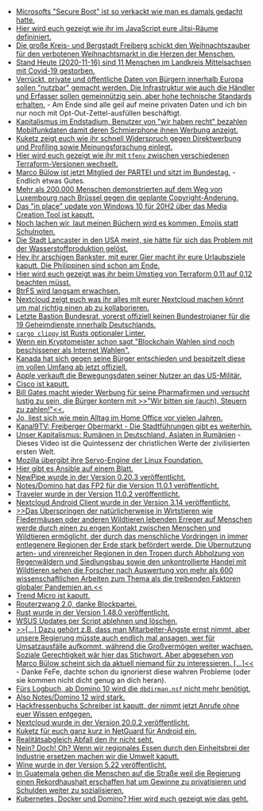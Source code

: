 * [Microsofts "Secure Boot" ist so verkackt wie man es damals gedacht hatte.](https://www.golem.de/news/boothole-kein-plan-keine-sicherheit-2011-152108.html)
* [Hier wird euch gezeigt wie ihr im JavaScript eure Jitsi-Räume defininiert.](https://scheible.it/jitsi-meet-api/)
* [Die große Kreis- und Bergstadt Freiberg schickt den Weihnachtszauber für den verbotenen Weihnachtsmarkt in die Herzen der Menschen.](https://www.freiberg.de/stadt-und-buerger/aktuelles/neuigkeiten/weihnachtszauber-statt-weihnachtsmarkt)
* [Stand Heute (2020-11-16) sind 11 Menschen im Landkreis Mittelsachsen mit Covid-19 gestorben.](https://www.landkreis-mittelsachsen.de/corona.html)
* [Verrückt, private und öffentliche Daten von Bürgern innerhalb Europa sollen "nutzbar" gemacht werden. Die Infrastruktur wie auch die Händler und Erfasser sollen gemeinnützig sein, aber hohe technische Standards erhalten.](https://netzpolitik.org/2020/open-data-eu-moechte-datenspenden-erleichtern/) - Am Ende sind alle geil auf meine privaten Daten und ich bin nur noch mit Opt-Out-Zettel-ausfüllen beschäftigt.
* [Kapitalismus im Endstadium, Benutzer von "wir haben recht" bezahlen Mobilfunkdaten damit deren Schmierphone ihnen Werbung anzeigt.](https://www.golem.de/news/klage-gegen-google-android-soll-260-mbyte-mobilfunkdaten-pro-monat-uebertragen-2011-152134.html)
* [Kuketz zeigt euch wie ihr schnell Widerspruch gegen Direktwerbung und Profiling sowie Meinungsforschung einlegt.](https://www.kuketz-blog.de/widerspruch-gegen-direktwerbung-profiling-meinungsforschung-etc-einlegen/)
* [Hier wird euch gezeigt wie ihr mit `tfenv` zwischen verschiedenen Terraform-Versionen wechselt.](https://opensource.com/article/20/11/tfenv)
* [Marco Bülow ist jetzt Mitglied der PARTEI und sitzt im Bundestag.](https://blog.fefe.de/?ts=a14c3188) - Endlich etwas Gutes.
* [Mehr als 200.000 Menschen demonstrierten auf dem Weg von Luxembourg nach Brüssel gegen die geplante Copyright-Änderung.](https://verfassungsblog.de/luxembourg-to-brussels-in-two-hours/)
* [Das "in place" update von Windows 10 für 20H2 über das Media Creation Tool ist kaputt.](https://www.bleepingcomputer.com/news/microsoft/windows-10-20h2-bug-breaks-in-place-upgrade-feature/)
* [Noch lachen wir, laut meinen Büchern wird es kommen, Emojis statt Schulnoten.](http://feedproxy.google.com/~r/blogspot/rkEL/~3/3uYE320DiXA/bremen-ersetzt-als-erstes-bundesland.html)
* [Die Stadt Lancaster in den USA meint, sie hätte für sich das Problem mit der Wasserstoffproduktion gelöst.](https://www.sonnenseite.com/de/energie/kalifornien-lancaster-wird-die-erste-wasserstoffstadt-in-den-vereinigten-staaten/)
* [Hey ihr arschigen Bankster, mit eurer Gier macht ihr eure Urlaubsziele kaputt. Die Philippinen sind schon am Ende.](https://netzfrauen.org/2020/11/17/klimawandel-5/)
* [Hier wird euch gezeigt was ihr beim Umstieg von Terraform 0.11 auf 0.12 beachten müsst.](https://opensource.com/article/20/11/update-terraform)
* [BtrFS wird langsam erwachsen.](https://opensource.com/article/20/11/btrfs-linux)
* [Nextcloud zeigt euch was ihr alles mit eurer Nextcloud machen könnt um mal richtig einen ab zu kollaborieren.](https://nextcloud.com/blog/get-a-productivity-boost-from-integrated-communication/)
* [Letzte Bastion Bundesrat, vorerst offiziell keinen Bundestrojaner für die 19 Geheimdienste innerhalb Deutschlands.](https://netzpolitik.org/2020/bundesrat-wirtschaftsausschuss-lehnt-staatstrojaner-fuer-geheimdienste-ab/)
* [`cargo clippy` ist Rusts optionaler Linter.](https://opensource.com/article/20/11/commands-rusts-cargo)
* [Wenn ein Kryptomeister schon sagt "Blockchain Wahlen sind noch beschissener als Internet Wahlen".](https://blog.fefe.de/?ts=a14d7cb9)
* [Kanada hat sich gegen seine Bürger entschieden und bespitzelt diese im vollen Umfang ab jetzt offiziell.](https://blog.fefe.de/?ts=a14d705a)
* [Apple verkauft die Bewegungsdaten seiner Nutzer an das US-Militär.](https://blog.fefe.de/?ts=a14d4694)
* [Cisco ist kaputt.](https://blog.fefe.de/?ts=a14d44f2)
* [Bill Gates macht wieder Werbung für seine Pharmafirmen und versucht lustig zu sein, die Bürger kontern mit >>"Wir bitten sie (auch), Steuern zu zahlen!"<<.](https://blog.fefe.de/?ts=a14bc469)
* [Jo, liest sich wie mein Alltag im Home Office vor vielen Jahren.](https://blog.fefe.de/?ts=a14a3d58)
* [Kanal9TV: Freiberger Obermarkt - Die Stadtführungen gibt es weiterhin.](https://www.youtube.com/watch?v=jenIhZUS6yc)
* [Unser Kapitalismus: Rumänen in Deutschland, Asiaten in Rumänien](https://www.arte.tv/de/videos/098419-002-A/re-schuften-im-schlachthof/) - Dieses Video ist die Quintessenz der christlichen Werte der zivilisierten ersten Welt.
* [Mozilla übergibt ihre Servo-Engine der Linux Foundation.](https://www.golem.de/news/browser-engine-mozilla-gibt-servo-an-die-linux-foundation-ab-2011-152199.html)
* [Hier gibt es Ansible auf einem Blatt.](https://opensource.com/article/20/11/ansible-cheat-sheet)
* [NewPipe wurde in der Version 0.20.3 veröffentlicht.](https://newpipe.schabi.org/blog/pinned/release/newpipe-0.20.3/)
* [Notes/Domino hat das FP2 für die Version 11.0.1 veröffentlicht.](http://blog.nashcom.de/nashcomblog.nsf/dx/notesdomino-11.0.1-fp2-has-been-released.htm)
* [Traveler wurde in der Version 11.0.2 veröffentlicht.](https://n-komm.de/hcl-traveler-11-0-2-veroeffentlicht/)
* [Nextcloud Android Client wurde in der Version 3.14 veröffentlicht.](https://nextcloud.com/blog/nextcloud-for-android-3-14-brings-status-setting-support-push-notification-support-sharing-enhancements-and-over-380-other-improvements/)
* [>>Das Überspringen der natürlicherweise in Wirtstieren wie Fledermäusen oder anderen Wildtieren lebenden Erreger auf Menschen werde durch einen zu engen Kontakt zwischen Menschen und Wildtieren ermöglicht, der durch das menschliche Vordringen in immer entlegenere Regionen der Erde stark befördert werde. Die Übernutzung arten- und virenreicher Regionen in den Tropen durch Abholzung von Regenwäldern und Siedlungsbau sowie den unkontrollierte Handel mit Wildtieren sehen die Forscher nach Auswertung von mehr als 600 wissenschaftlichen Arbeiten zum Thema als die treibenden Faktoren globaler Pandemien an.<<](https://blog.fefe.de/?ts=a148ad7e)
* [Trend Micro ist kaputt.](https://blog.fefe.de/?ts=a148aba1)
* [Routerzwang 2.0, danke Blockpartei.](https://www.golem.de/news/gesetzesaenderung-endgeraetehersteller-sehen-wiedereinfuehrung-des-routerzwangs-2011-152250.html)
* [Rust wurde in der Version 1.48.0 veröffentlicht.](https://lwn.net/Articles/837771/rss)
* [WSUS Updates per Script ablehnen und löschen.](https://www.windowspro.de/wolfgang-sommergut/wsus-speicherplatz-zurueckgewinnen-alte-ersetzte-updates-loeschen)
* [>>[...] Dazu gehört z.B. dass man Mitarbeiter-Ängste ernst nimmt, aber unsere Regierung müsste auch endlich mal ansagen, wer für Umsatzausfälle aufkommt, während die Großvermögen weiter wachsen. Soziale Gerechtigkeit wär hier das Stichwort. Aber abgesehen von Marco Bülow scheint sich da aktuell niemand für zu interessieren. [...]<<](https://blog.fefe.de/?ts=a14969db) - Danke FeFe, dachte schon du ignorierst diese wahren Probleme (oder sie kommen nicht dicht genug an dich heran).
* [Fürs Logbuch, ab Domino 10 wird die `dbdirman.nsf` nicht mehr benötigt.](http://blog.nashcom.de/nashcomblog.nsf/dx/domino-db-directory-cache-changes-in-domino-10-no-dbdirman.nsf-not-needed-any-more.htm)
* [Also Notes/Domino 12 wird stark.](https://n-komm.de/ausblick-auf-domino-v12/)
* [Hackfressenbuchs Schreiber ist kaputt, der nimmt jetzt Anrufe ohne euer Wissen entgegen.](https://www.golem.de/news/sicherheitsluecke-facebook-messenger-erlaubt-belauschen-von-nutzern-2011-152270.html)
* [Nextcloud wurde in der Version 20.0.2 veröffentlicht.](https://help.nextcloud.com/t/nextcloud-20-0-2-well-done/98739)
* [Kuketz für euch ganz kurz in NetGuard für Android ein.](https://www.kuketz-blog.de/netguard-umgang-mit-ad-block-listen/)
* [Realitätsabgleich Abfall den ihr nicht seht.](https://www.sonnenseite.com/de/umwelt/invisible-waste-abfaelle-die-wir-nicht-sehen/)
* [Nein? Doch! Oh? Wenn wir regionales Essen durch den Einheitsbrei der Industrie ersetzen machen wir die Umwelt kaputt.](https://www.sonnenseite.com/de/wissenschaft/neue-studie-zeigt-folgen-der-umstellung-globaler-ernaehrungsgewohnheiten-ueber-jahrzehnte/)
* [Wine wurde in der Version 5.22 veröffentlicht.](https://www.phoronix.com/scan.php?page=news_item&px=Wine-5.22-Released)
* [In Guatemala gehen die Menschen auf die Straße weil die Regierung einen Rekordhaushalt erschaffen hat um Gewinne zu privatisieren und Schulden weiter zu sozialisieren.](https://blog.fefe.de/?ts=a144a4f7)
* [Kubernetes, Docker und Domino? Hier wird euch gezeigt wie das geht.](http://blog.nashcom.de/nashcomblog.nsf/dx/domino-on-docker-remote-workshop-with-hosted-servers.htm)
